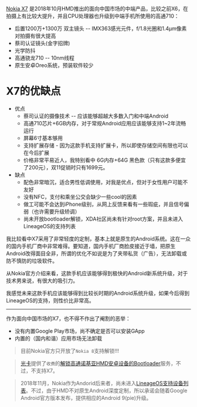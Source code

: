 [Nokia X7](https://www.nokia.com/phones/zh_int/nokia-x7) 是2018年10月HMD推出的面向中国市场的中端产品，比较之前X6，在拍摄上有比较大提升，并且CPU处理器也升级到中端手机所使用的高通710：

* 后置1200万+1300万 双主镜头 -- IMX363感光元件，f/1.8光圈和1.4μm像素对拍摄有很大提高
* 蔡司认证镜头(金字招牌)
* 光学防抖
* 高通骁龙710 -- 10nm线程
* 原生安卓Oreo系统，预装软件较少

# X7的优缺点

* 优点
  * 蔡司认证的摄像技术 -- 应该能够超越大多数入门和中端Android
  * 高通710芯片+6GB内存，对于常规Android应用应该能够支持1~2年流畅运行
  * 屏幕6寸基本够用
  * 支持扩展存储 - 因为这款手机支持扩展卡，所以即使存储空间有限也可以在今后扩展
  * 价格非常平易近人，我特别看中 6G内存+64G 黑色款（只有这款多便宜了200元），双11促销时只有1699元。
* 缺点
  * 配色非常暗沉，适合男性低调使用，对我是优点，但对于女性用户可能不友好
  * 没有NFC，支付和乘坐公交会缺少一些cool的因素
  * 做工可能不会达到iPhone级别，从网上反馈来看有一些瑕疵，并且信号偏弱（也许需要升级矫调）
  * 尚未开放bootloader解锁，XDA社区尚未有针对root方案，并且未进入LineageOS的支持列表

我比较看中X7采用了非常轻度的定制，基本上就是原生的Android系统。这在一众的国内手机厂商中非常难得。要知道，国内手机厂商脸皮接近于墙，把原生Android改得面目全非，所谓的优化不如说是为了夹带私货（广告），无法卸载或防不慎防的垃圾软件。

从Nokia官方介绍来看，这款手机应该能够得到极快的Android新系统升级，对于技术男来说，有很大的吸引力。

我感觉未来这款手机应该能够得到比较长时期的Android系统升级，如果今后得到LineageOS的支持，则性价比非常高。

----

作为面向中国市场的X7，也不得不作出了阉割的恶举：

* 没有内置Google Play市场，尚不确定是否可以安装GApp
* 内置的（国内和谐）应用市场无法卸载

> 目前Nokia官方只开放了`Nokia 8`支持解锁!!!

> [光卡](https://hikaricalyx.com)提供了`收费`的[解锁高通诺基亚HMD安卓设备的Bootloader](https://hikaricalyx.com/2018/05/28/how-to-unlock-qualcomm-based-nokia-android-devices/)服务，不过，不支持X7。

> 2018年11月，Nokia作为Andorid后来者，尚未进入[LineageOS支持设备列表](https://wiki.lineageos.org/devices/)。不过，由于HMD不对原生Android深度定制，所以承诺会随着Google Android官方版本发布，提供相应的Android 9(pie)升级。